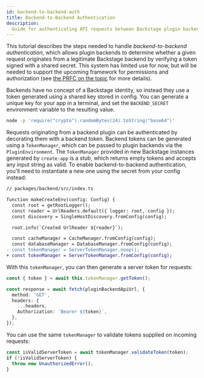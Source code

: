 ```yaml
---
id: backend-to-backend-auth
title: Backend-to-Backend Authentication
description:
  Guide for authenticating API requests between Backstage plugin backends
---
```


This tutorial describes the steps needed to handle _backend-to-backend
authentication_, which allows plugin backends to determine whether a given
request originates from a legitimate Backstage backend by verifying a token
signed with a shared secret. This system has limited use for now, but will be
needed to support the upcoming framework for permissions and authorization (see
[the PRFC on the topic](https://github.com/backstage/backstage/pull/7761) for
more details).

Backends have no concept of a Backstage identity, so instead they use a token
generated using a shared key stored in config. You can generate a unique key for
your app in a terminal, and set the `BACKEND_SECRET` environment variable to the
resulting value.

```bash
node -p 'require("crypto").randomBytes(24).toString("base64")'
```

Requests originating from a backend plugin can be authenticated by decorating
them with a backend token. Backend tokens can be generated using a
`TokenManager`, which can be passed to plugin backends via the
`PluginEnvironment`. The `TokenManager` provided in new Backstage instances
generated by `create-app` is a stub, which returns empty tokens and accepts any
input string as valid. To enable backend-to-backend authentication, you'll need
to instantiate a new one using the secret from your config instead:

```diff
// packages/backend/src/index.ts

function makeCreateEnv(config: Config) {
  const root = getRootLogger();
  const reader = UrlReaders.default({ logger: root, config });
  const discovery = SingleHostDiscovery.fromConfig(config);

  root.info(`Created UrlReader ${reader}`);

  const cacheManager = CacheManager.fromConfig(config);
  const databaseManager = DatabaseManager.fromConfig(config);
- const tokenManager = ServerTokenManager.noop();
+ const tokenManager = ServerTokenManager.fromConfig(config);
```

With this `tokenManager`, you can then generate a server token for requests:

```typescript
const { token } = await this.tokenManager.getToken();

const response = await fetch(pluginBackendApiUrl, {
  method: 'GET',
  headers: {
    ...headers,
    Authorization: `Bearer ${token}`,
  },
});
```

You can use the same `tokenManager` to validate tokens supplied on incoming
requests:

```typescript
const isValidServerToken = await tokenManager.validateToken(token);
if (!isValidServerToken) {
  throw new UnauthorizedError();
}
```
